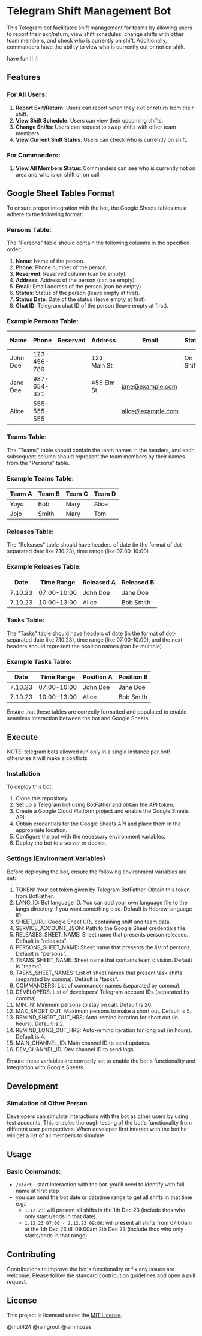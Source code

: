 # Telegram Shift Management Bot

This Telegram bot facilitates shift management for teams by allowing users to report their exit/return, view shift schedules, change shifts with other team members, and check who is currently on shift. Additionally, commanders have the ability to view who is currently out or not on shift.

have fun!!! :)

## Features

### For All Users:
1. **Report Exit/Return**: Users can report when they exit or return from their shift.
2. **View Shift Schedule**: Users can view their upcoming shifts.
3. **Change Shifts**: Users can request to swap shifts with other team members.
4. **View Current Shift Status**: Users can check who is currently on shift.

### For Commanders:
1. **View All Members Status**: Commanders can see who is currently not on area and who is on shift or on call.

## Google Sheet Tables Format

To ensure proper integration with the bot, the Google Sheets tables must adhere to the following format:

### Persons Table:

The "Persons" table should contain the following columns in the specified order:

1. **Name**: Name of the person.
2. **Phone**: Phone number of the person.
3. **Reserved**: Reserved column (can be empty).
4. **Address**: Address of the person (can be empty).
5. **Email**: Email address of the person (can be empty).
6. **Status**: Status of the person (leave empty at first).
7. **Status Date**: Date of the status (leave empty at first).
8. **Chat ID**: Telegram chat ID of the person (leave empty at first).

### Example Persons Table:
|   Name   |    Phone    | Reserved |   Address   |   Email    |  Status  |  Status Date  |  Chat ID  |
|----------|-------------|----------|-------------|------------|----------|---------------|-----------|
| John Doe | 123-456-789 |          | 123 Main St |            | On Shift | 2024-03-21    | 123456789 |
| Jane Doe | 987-654-321 |          | 456 Elm St  | jane@example.com |          |               |           |
| Alice    | 555-555-555 |          |             | alice@example.com |      |               |           |


### Teams Table:

The "Teams" table should contain the team names in the headers, and each subsequent column should represent the team members by their names from the "Persons" table.

### Example Teams Table:
| Team A  |   Team B   |   Team C   |   Team D   |
|---------|--------------|--------------|-----------|
| Yoyo  |   Bob  |   Mary  |   Alice     |
| Jojo  |   Smith  |   Mary  |   Tom     |


### Releases Table:
The "Releases" table should have headers of date (in the format of dot-separated date like 7.10.23), time range (like 07:00-10:00)
### Example Releases Table:
|   Date  |  Time Range  | Released A | Released B |
|---------|--------------|------------|------------|
| 7.10.23 | 07:00-10:00  | John Doe   | Jane Doe   |
| 7.10.23 | 10:00-13:00  | Alice      | Bob Smith  |

### Tasks Table:

The "Tasks" table should have headers of date (in the format of dot-separated date like 7.10.23), time range (like 07:00-10:00), and the next headers should represent the position names (can be multiple).

### Example Tasks Table:
|   Date  |  Time Range  |  Position A  |  Position B  |
|---------|--------------|--------------|--------------|
| 7.10.23 | 07:00-10:00  |   John Doe   |   Jane Doe   |
| 7.10.23 | 10:00-13:00  |   Alice      |   Bob Smith  |


Ensure that these tables are correctly formatted and populated to enable seamless interaction between the bot and Google Sheets.


## Execute

NOTE: telegram bots allowed run only in a single instance per bot! otherwise it will make a conflicts

### Installation

To deploy this bot:

1. Clone this repository.
2. Set up a Telegram bot using BotFather and obtain the API token.
3. Create a Google Cloud Platform project and enable the Google Sheets API.
4. Obtain credentials for the Google Sheets API and place them in the appropriate location.
5. Configure the bot with the necessary environment variables.
6. Deploy the bot to a server or docker.

### Settings (Environment Variables)
Before deploying the bot, ensure the following environment variables are set:

1. TOKEN: Your bot token given by Telegram BotFather. Obtain this token from BotFather.
2. LANG_ID: Bot language ID. You can add your own language file to the langs directory if you want something else. Default is Hebrew language ID.
3. SHEET_URL: Google Sheet URL containing shift and team data.
4. SERVICE_ACCOUNT_JSON: Path to the Google Sheet credentials file.
5. RELEASES_SHEET_NAME: Sheet name that presents person releases. Default is "releases".
6. PERSONS_SHEET_NAME: Sheet name that presents the list of persons. Default is "persons".
7. TEAMS_SHEET_NAME: Sheet name that contains team division. Default is "teams".
8. TASKS_SHEET_NAMES: List of sheet names that present task shifts (separated by comma). Default is "tasks".
9. COMMANDERS: List of commander names (separated by comma).
10. DEVELOPERS: List of developers' Telegram account IDs (separated by comma).
11. MIN_IN: Minimum persons to stay on call. Default is 20.
12. MAX_SHORT_OUT: Maximum persons to make a short out. Default is 5.
13. REMIND_SHORT_OUT_HRS: Auto-remind iteration for short out (in hours). Default is 2.
14. REMIND_LONG_OUT_HRS: Auto-remind iteration for long out (in hours). Default is 4.
15. MAIN_CHANNEL_ID: Main channel ID to send updates.
16. DEV_CHANNEL_ID: Dev channel ID to send logs.

Ensure these variables are correctly set to enable the bot's functionality and integration with Google Sheets.

## Development

### Simulation of Other Person
Developers can simulate interactions with the bot as other users by using test accounts. 
This enables thorough testing of the bot's functionality from different user perspectives.
When developer first interact with the bot he will get a list of all members to simulate.

## Usage

### Basic Commands:
- `/start` - start interaction with the bot. you'll need to identify with full name at first step
- you can send the bot date or datetime range to get all shifts in that time e.g.: 
  - `1.12.23`: will present all shifts in the 1th Dec 23 (include thos who only starts/ends in that date). 
  - `1.12.23 07:00 - 2.12.23 09:00`: will present all shifts from 07:00am at the 1th Dec 23 till 09:00am 2th Dec 23 (include thos who only starts/ends in that range).

## Contributing

Contributions to improve the bot's functionality or fix any issues are welcome. Please follow the standard contribution guidelines and open a pull request.

## License

This project is licensed under the [MIT License](LICENSE).


@mpt424 @iamgroot @iammozes